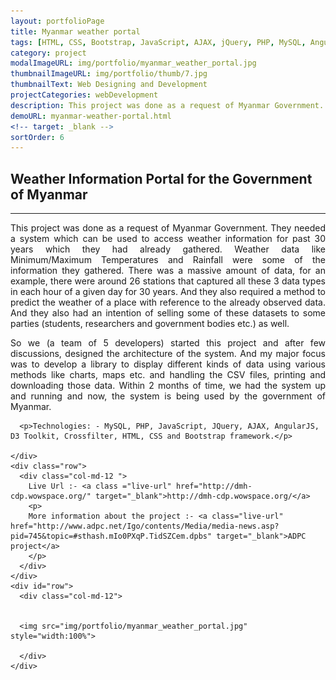 ```yaml
---
layout: portfolioPage
title: Myanmar weather portal
tags: [HTML, CSS, Bootstrap, JavaScript, AJAX, jQuery, PHP, MySQL, AngularJS, D3 Toolkit, Crossfilter]
category: project
modalImageURL: img/portfolio/myanmar_weather_portal.jpg
thumbnailImageURL: img/portfolio/thumb/7.jpg
thumbnailText: Web Designing and Development
projectCategories: webDevelopment
description: This project was done as a request of Myanmar Government. They needed a system which can be used to access weather information for past 30 years which they had already gathered.
demoURL: myanmar-weather-portal.html
<!-- target: _blank -->
sortOrder: 6
---
```

<!-- Experience Section -->
<div id="works" class="text-center">
  <div class="container">
    <div class="section-title center" >
      <h2>Weather Information Portal for the Government of Myanmar</h2>
      <hr>
      <p style="text-align:justify">
        This project was done as a request of Myanmar Government. They needed a system which can be used to access weather information for past 30 years which they had already gathered. Weather data like Minimum/Maximum Temperatures and Rainfall were some of the information they gathered. There was a massive amount of data, for an example, there were around 26 stations that captured all these 3 data types in each hour of a given day for 30 years. And they also required a method to predict the weather of a place with reference to the already observed data. And they also had an intention of selling some of these datasets to some parties (students, researchers and government bodies etc.) as well.</p>
      <p style="text-align:justify">
        So we (a team of 5 developers) started this project and after few discussions, designed the architecture of the system. And my major focus was to develop a library to display different kinds of data using various methods like charts, maps etc. and handling the CSV files, printing and downloading those data. Within 2 months of time, we had the system up and running and now, the system is being used by the government of Myanmar.
      </p>

      <p>Technologies: - MySQL, PHP, JavaScript, JQuery, AJAX, AngularJS, D3 Toolkit, Crossfilter, HTML, CSS and Bootstrap framework.</p>

    </div>
    <div class="row">
      <div class="col-md-12 ">
        Live Url :- <a class ="live-url" href="http://dmh-cdp.wowspace.org/" target="_blank">http://dmh-cdp.wowspace.org/</a>
        <p>
        More information about the project :- <a class="live-url"  href="http://www.adpc.net/Igo/contents/Media/media-news.asp?pid=745&topic=#sthash.mIo0PXqP.TidSZCem.dpbs" target="_blank">ADPC project</a>
        </p>
      </div>
    </div>
    <div id="row">
      <div class="col-md-12">


      <img src="img/portfolio/myanmar_weather_portal.jpg" style="width:100%">

      </div>
    </div>
  </div>
</div>
